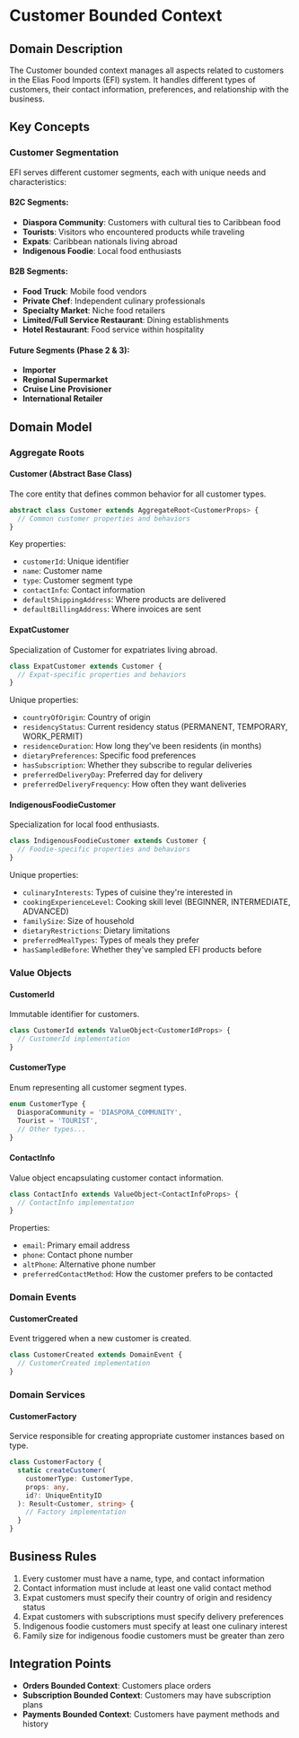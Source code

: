# Customer Bounded Context

## Domain Description

The Customer bounded context manages all aspects related to customers in the Elias Food Imports (EFI) system. It handles different types of customers, their contact information, preferences, and relationship with the business.

## Key Concepts

### Customer Segmentation

EFI serves different customer segments, each with unique needs and characteristics:

#### B2C Segments:
- **Diaspora Community**: Customers with cultural ties to Caribbean food
- **Tourists**: Visitors who encountered products while traveling
- **Expats**: Caribbean nationals living abroad
- **Indigenous Foodie**: Local food enthusiasts

#### B2B Segments:
- **Food Truck**: Mobile food vendors
- **Private Chef**: Independent culinary professionals
- **Specialty Market**: Niche food retailers
- **Limited/Full Service Restaurant**: Dining establishments
- **Hotel Restaurant**: Food service within hospitality

#### Future Segments (Phase 2 & 3):
- **Importer**
- **Regional Supermarket**
- **Cruise Line Provisioner**
- **International Retailer**

## Domain Model

### Aggregate Roots

#### Customer (Abstract Base Class)

The core entity that defines common behavior for all customer types.

```typescript
abstract class Customer extends AggregateRoot<CustomerProps> {
  // Common customer properties and behaviors
}
```

Key properties:
- `customerId`: Unique identifier
- `name`: Customer name
- `type`: Customer segment type
- `contactInfo`: Contact information
- `defaultShippingAddress`: Where products are delivered
- `defaultBillingAddress`: Where invoices are sent

#### ExpatCustomer

Specialization of Customer for expatriates living abroad.

```typescript
class ExpatCustomer extends Customer {
  // Expat-specific properties and behaviors
}
```

Unique properties:
- `countryOfOrigin`: Country of origin
- `residencyStatus`: Current residency status (PERMANENT, TEMPORARY, WORK_PERMIT)
- `residenceDuration`: How long they've been residents (in months)
- `dietaryPreferences`: Specific food preferences
- `hasSubscription`: Whether they subscribe to regular deliveries
- `preferredDeliveryDay`: Preferred day for delivery
- `preferredDeliveryFrequency`: How often they want deliveries

#### IndigenousFoodieCustomer

Specialization for local food enthusiasts.

```typescript
class IndigenousFoodieCustomer extends Customer {
  // Foodie-specific properties and behaviors
}
```

Unique properties:
- `culinaryInterests`: Types of cuisine they're interested in
- `cookingExperienceLevel`: Cooking skill level (BEGINNER, INTERMEDIATE, ADVANCED)
- `familySize`: Size of household
- `dietaryRestrictions`: Dietary limitations
- `preferredMealTypes`: Types of meals they prefer
- `hasSampledBefore`: Whether they've sampled EFI products before

### Value Objects

#### CustomerId

Immutable identifier for customers.

```typescript
class CustomerId extends ValueObject<CustomerIdProps> {
  // CustomerId implementation
}
```

#### CustomerType

Enum representing all customer segment types.

```typescript
enum CustomerType {
  DiasporaCommunity = 'DIASPORA_COMMUNITY',
  Tourist = 'TOURIST',
  // Other types...
}
```

#### ContactInfo

Value object encapsulating customer contact information.

```typescript
class ContactInfo extends ValueObject<ContactInfoProps> {
  // ContactInfo implementation
}
```

Properties:
- `email`: Primary email address
- `phone`: Contact phone number
- `altPhone`: Alternative phone number
- `preferredContactMethod`: How the customer prefers to be contacted

### Domain Events

#### CustomerCreated

Event triggered when a new customer is created.

```typescript
class CustomerCreated extends DomainEvent {
  // CustomerCreated implementation
}
```

### Domain Services

#### CustomerFactory

Service responsible for creating appropriate customer instances based on type.

```typescript
class CustomerFactory {
  static createCustomer(
    customerType: CustomerType,
    props: any,
    id?: UniqueEntityID
  ): Result<Customer, string> {
    // Factory implementation
  }
}
```

## Business Rules

1. Every customer must have a name, type, and contact information
2. Contact information must include at least one valid contact method
3. Expat customers must specify their country of origin and residency status
4. Expat customers with subscriptions must specify delivery preferences
5. Indigenous foodie customers must specify at least one culinary interest
6. Family size for indigenous foodie customers must be greater than zero

## Integration Points

- **Orders Bounded Context**: Customers place orders
- **Subscription Bounded Context**: Customers may have subscription plans
- **Payments Bounded Context**: Customers have payment methods and history
